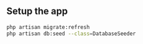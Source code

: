 ## Setup the app

```bash
php artisan migrate:refresh
php artisan db:seed --class=DatabaseSeeder
```